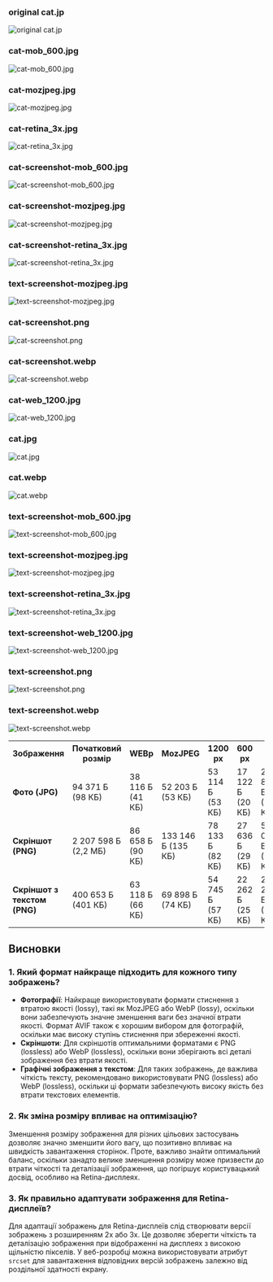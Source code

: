 ### original cat.jp
![original cat.jp](./images/cat.jpg)

### cat-mob_600.jpg
![cat-mob_600.jpg](./images/cat-mob_600.jpg)

### cat-mozjpeg.jpg
![cat-mozjpeg.jpg](./images/cat-mozjpeg.jpg)

### cat-retina_3x.jpg
![cat-retina_3x.jpg](./images/cat-retina_3x.jpg)

### cat-screenshot-mob_600.jpg
![cat-screenshot-mob_600.jpg](./images/cat-screenshot-mob_600.jpg)

### cat-screenshot-mozjpeg.jpg
![cat-screenshot-mozjpeg.jpg](./images/cat-screenshot-mozjpeg.jpg)

### cat-screenshot-retina_3x.jpg
![cat-screenshot-retina_3x.jpg](./images/cat-screenshot-retina_3x.jpg)

### text-screenshot-mozjpeg.jpg
![text-screenshot-mozjpeg.jpg](./images/cat-screenshot-web_1200.jpg)

### cat-screenshot.png
![cat-screenshot.png](./images/cat-screenshot.png)

### cat-screenshot.webp
![cat-screenshot.webp](./images/cat-screenshot.webp)

### cat-web_1200.jpg
![cat-web_1200.jpg](./images/cat-web_1200.jpg)

### cat.jpg
![cat.jpg](./images/cat.jpg)

### cat.webp
![cat.webp](./images/cat.webp)

### text-screenshot-mob_600.jpg
![text-screenshot-mob_600.jpg](./images/text-screenshot-mob_600.jpg)

### text-screenshot-mozjpeg.jpg
![text-screenshot-mozjpeg.jpg](./images/text-screenshot-mozjpeg.jpg)

### text-screenshot-retina_3x.jpg
![text-screenshot-retina_3x.jpg](./images/text-screenshot-retina_3x.jpg)

### text-screenshot-web_1200.jpg
![text-screenshot-web_1200.jpg](./images/text-screenshot-web_1200.jpg)

### text-screenshot.png
![text-screenshot.png](./images/text-screenshot.png)

### text-screenshot.webp
![text-screenshot.webp](./images/text-screenshot.webp)


<table>
  <tr>
    <th>Зображення</th>
    <th>Початковий розмір</th>
    <th>WEBp</th>
    <th>MozJPEG</th>
    <th>1200 px</th>
    <th>600 px</th>
    <th>3x</th>
  </tr>
  <tr>
    <td><strong>Фото (JPG)</strong></td>
    <td>94 371 Б (98 КБ)</td>
    <td>38 116 Б (41 КБ)</td>
    <td>52 203 Б (53 КБ)</td>
    <td>53 114 Б (53 КБ)</td>
    <td>17 122 Б (20 КБ)</td>
    <td>243 852 Б (246 КБ)</td>
  </tr>
  <tr>
    <td><strong>Скріншот (PNG)</strong></td>
    <td>2 207 598 Б (2,2 МБ)</td>
    <td>86 658 Б (90 КБ)</td>
    <td>133 146 Б (135 КБ)</td>
    <td>78 133 Б (82 КБ)</td>
    <td>27 636 Б (29 КБ)</td>
    <td>557 019 Б (557 КБ)</td>
  </tr>
  <tr>
    <td><strong>Скріншот з текстом (PNG)</strong></td>
    <td>400 653 Б (401 КБ)</td>
    <td>63 118 Б (66 КБ)</td>
    <td>69 898 Б (74 КБ)</td>
    <td>54 745 Б (57 КБ)</td>
    <td>22 262 Б (25 КБ)</td>
    <td>294 234 Б (295 КБ)</td>
  </tr>
</table>

## Висновки

### 1. Який формат найкраще підходить для кожного типу зображень?
- **Фотографії**: Найкраще використовувати формати стиснення з втратою якості (lossy), такі як MozJPEG або WebP (lossy), оскільки вони забезпечують значне зменшення ваги без значної втрати якості. Формат AVIF також є хорошим вибором для фотографій, оскільки має високу ступінь стиснення при збереженні якості.
- **Скріншоти**: Для скріншотів оптимальними форматами є PNG (lossless) або WebP (lossless), оскільки вони зберігають всі деталі зображення без втрати якості.
- **Графічні зображення з текстом**: Для таких зображень, де важлива чіткість тексту, рекомендовано використовувати PNG (lossless) або WebP (lossless), оскільки ці формати забезпечують високу якість без втрати текстових елементів.

### 2. Як зміна розміру впливає на оптимізацію?
Зменшення розміру зображення для різних цільових застосувань дозволяє значно зменшити його вагу, що позитивно впливає на швидкість завантаження сторінок. Проте, важливо знайти оптимальний баланс, оскільки занадто велике зменшення розміру може призвести до втрати чіткості та деталізації зображення, що погіршує користувацький досвід, особливо на Retina-дисплеях.

### 3. Як правильно адаптувати зображення для Retina-дисплеїв?
Для адаптації зображень для Retina-дисплеїв слід створювати версії зображень з розширенням 2x або 3x. Це дозволяє зберегти чіткість та деталізацію зображення при відображенні на дисплеях з високою щільністю пікселів. У веб-розробці можна використовувати атрибут `srcset` для завантаження відповідних версій зображень залежно від роздільної здатності екрану.
